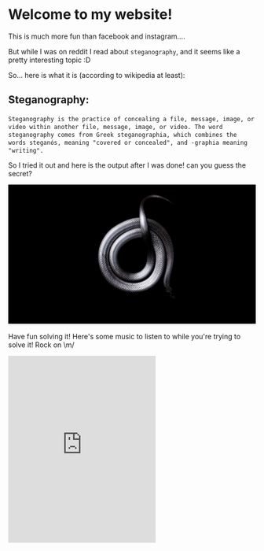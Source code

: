 # Welcome to my website!


This is much more fun than facebook and instagram....

But while I was on reddit I read about `steganography`, and it seems like a pretty interesting topic :D

So... here is what it is (according to wikipedia at least):

## Steganography:

```
Steganography is the practice of concealing a file, message, image, or video within another file, message, image, or video. The word steganography comes from Greek steganographia, which combines the words steganós, meaning "covered or concealed", and -graphia meaning "writing".
```

So I tried it out and here is the output after I was done! can you guess the secret?

![](assets/YuSuFS3r3tPss.jpg)

Have fun solving it! Here's some music to listen to while you're trying to solve it! Rock on \m/

<iframe src="https://open.spotify.com/embed/playlist/45Y6fyltLz8KKvD2XHXw4j" width="300" height="380" frameborder="0" allowtransparency="true" allow="encrypted-media"></iframe>
